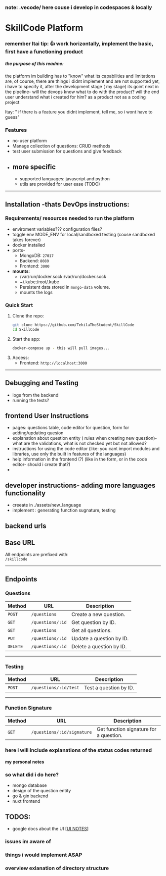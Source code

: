 ### note: .vecode/ here couse i develop in codespaces & locally

# SkillCode Platform

### remember Itai tip: 👍 work horizontally, implement the basic, first have a functioning product

##### the purpose of this readme:

the platform im building has to "know" what its capabilities and limitations are, of course, there are things i didnt implement and are not supported yet, i have to specify it, after the development stage ( my stage) its goint next in the pipeline- will the devops know what to do with the product? will the end user understand what i created for him? as a product not as a coding project

Itay: " if there is a feature you didnt implement, tell me, so i wont have to guess"

### Features

- no-user platform
- Manage collection of questions: CRUD methods
- test user submission for questions and give feedback
- ## more specific
  - supported languages: javascript and python
  - utils are provided for user ease (TODO)

---

## Installation -thats DevOps instructions:

### Requirements/ resources needed to run the platform

- enviroment variables??? configuration files?
- toggle env MODE_ENV for local/sandboxed testing (couse sandboxed takes forever)
- docker installed
- ports-
  - MongoDB: `27017`
  - Backend: `8080`
  - Frontend: `3000`
- **mounts**:
  - /var/run/docker.sock:/var/run/docker.sock
  - ~/.kube:/root/.kube
  - Persistent data stored in `mongo-data` volume.
  - mounts the logs

### Quick Start

1. Clone the repo:
   ```bash
   git clone https://github.com/TehilaTheStudent/SkillCode
   cd SkillCode
   ```
2. Start the app:
   ```bash
   docker-compose up - this will pull images...
   ```
3. Access:
   - Frontend: `http://localhost:3000`

---

## Debugging and Testing

- logs from the backend
- running the tests?

## frontend User Instructions

- pages: questions table, code editor for question, form for adding/updating quesion
- explanation about question entity ( rules when creating new question)- what are the validations, what is not checked yet but not allowed?
- instructions for using the code editor (like: you cant import modules and libraries, use only the built in features of the languages)
- help information in the frontend (?) (like in the form, or in the code editor- should i create that?)
-

## developer instructions- adding more languages functionality

- creeate in ./assets/new_language
- implement : generating function sugnature, testing

## backend urls

## Base URL

All endpoints are prefixed with:  
`/skillcode`

---

## Endpoints

### **Questions**

| Method   | URL              | Description              |
| -------- | ---------------- | ------------------------ |
| `POST`   | `/questions`     | Create a new question.   |
| `GET`    | `/questions/:id` | Get question by ID.      |
| `GET`    | `/questions`     | Get all questions.       |
| `PUT`    | `/questions/:id` | Update a question by ID. |
| `DELETE` | `/questions/:id` | Delete a question by ID. |

---

### **Testing**

| Method | URL                   | Description            |
| ------ | --------------------- | ---------------------- |
| `POST` | `/questions/:id/test` | Test a question by ID. |

---

### **Function Signature**

| Method | URL                        | Description                            |
| ------ | -------------------------- | -------------------------------------- |
| `GET`  | `/questions/:id/signature` | Get function signature for a question. |

### here i will include explanations of the status codes returned


#### my personal notes

### so what did i do here?

- mongo database
- design of the question entity
- go & gin backend
- nuxt frontend

## TODOS:

- google docs about the UI [[UI NOTES](https://docs.google.com/document/d/1ALAKcifoX5DRHbdMJkeR07SC64mj_ZiGxcPbDIpEtEw/edit?usp=sharing)]


### issues im aware of
### things i would implement ASAP
### overview exlanation of directory structure
